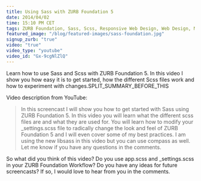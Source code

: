 ```yaml
---
title: Using Sass with ZURB Foundation 5
date: 2014/04/02
time: 15:10 PM CET
tags: ZURB Foundation, Sass, Scss, Responsive Web Design, Web Design, Mobile, Video
featured_image: "/blog/featured-images/sass-foundation.jpg"
signup_zurb: "true"
video: "true"
video_type: "youtube"
video_id: "Gx-9cgNlZlQ"
---
```


Learn how to use Sass and Scss with ZURB Foundation 5. In this video I show you how easy it is to get started, how the different Scss files work and how to experiment with changes.SPLIT\_SUMMARY\_BEFORE\_THIS

Video description from YouTube:

> In this screencast I will show you how to get started with Sass using ZURB Foundation 5. In this video you will learn what the different scss files are and what they are used for. You will learn how to modify your _settings.scss file to radically change the look and feel of ZURB Foundation 5 and I will even cover some of my best practices. I am using the new libsass in this video but you can use compass as well. Let me know if you have any questions in the comments.

So what did you think of this video? Do you use app.scss and _settings.scss in your ZURB Foundation Workflow? Do you have any ideas for future screencasts? If so, I would love to hear from you in the comments.

